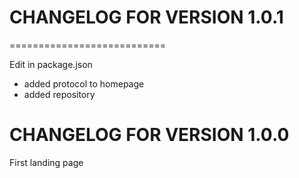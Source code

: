 # CHANGELOG FOR VERSION 1.0.1
===========================

Edit in package.json
* added protocol to homepage
* added repository

CHANGELOG FOR VERSION 1.0.0
===========================

First landing page

